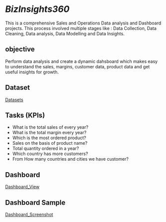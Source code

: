 # *BizInsights360* 

This is a comprehensive Sales and Operations Data analysis and Dashboard projects. This process involved multiple stages like : Data Collection, Data Cleaning, Data analysis, Data Modelling and Data Insights.

## objective

Perform data analysis and create a dynamic dahsboard which makes easy to understand the sales, margins, customer data, product data and get useful insights for growth.  

## Dataset

[Datasets](classic_models_dataset)

## Tasks (KPIs)
   - What is the total sales of every year?
   - What is the total margin every year?
   - Which is the most ordered product?
   - Sales on the basis of product name?
   - Total quantity ordered in a year?
   - Which country has more customers?
   - From How many countries and cities we have customer?

## Dashboard
[Dashboard_View](https://github.com/Harshb2004/BizInsights360/blob/master/Dashboard%20data.pbix)

## Dashboard Sample

[Dashboard_Screenshot](https://github.com/Harshb2004/BizInsights360/blob/master/Dashboard%20Scrsht.jpg)



